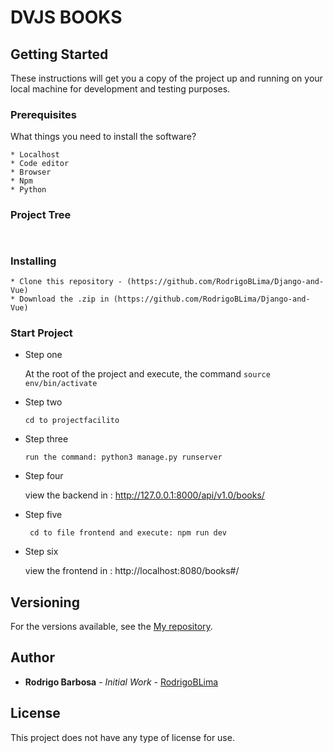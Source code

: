 # DVJS BOOKS



## Getting Started

These instructions will get you a copy of the project up and running on your local machine for development and testing purposes.

### Prerequisites

What things you need to install the software?

```
* Localhost
* Code editor
* Browser
* Npm
* Python

```

### Project Tree

```


```

### Installing


```
* Clone this repository - (https://github.com/RodrigoBLima/Django-and-Vue)
* Download the .zip in (https://github.com/RodrigoBLima/Django-and-Vue)

```

### Start Project 

* Step one 

    At the root of the project and execute, the command
    ``` source env/bin/activate ```

* Step two

    ``` cd to projectfacilito ```

* Step three

    ``` run the command: python3 manage.py runserver  ```    
* Step four

     view the backend in : http://127.0.0.1:8000/api/v1.0/books/
 

* Step five

     ``` cd to file frontend and execute: npm run dev```

* Step six

     view the frontend in : http://localhost:8080/books#/ 


## Versioning

For the versions available, see the [My repository](https://github.com/RodrigoBLima).


## Author

* **Rodrigo Barbosa** - *Initial Work* - [RodrigoBLima](https://github.com/RodrigoBLima)

## License

This project does not have any type of license for use.


